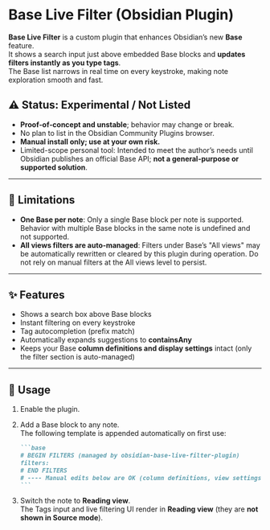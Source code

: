 # Base Live Filter (Obsidian Plugin)

**Base Live Filter** is a custom plugin that enhances Obsidian’s new **Base** feature.  
It shows a search input just above embedded Base blocks and **updates filters instantly as you type tags**.  
The Base list narrows in real time on every keystroke, making note exploration smooth and fast.

## ⚠️ Status: **Experimental / Not Listed**

- **Proof‑of‑concept and unstable**; behavior may change or break.
- No plan to list in the Obsidian Community Plugins browser.
- **Manual install only; use at your own risk.**
- Limited-scope personal tool: Intended to meet the author’s needs until Obsidian publishes an official Base API; **not a general-purpose or supported solution**.

---

## 🚧 Limitations

- **One Base per note**: Only a single Base block per note is supported. Behavior with multiple Base blocks in the same note is undefined and not supported.
- **All views filters are auto‑managed**: Filters under Base’s "All views" may be automatically rewritten or cleared by this plugin during operation. Do not rely on manual filters at the All views level to persist.

---

## ✨ Features

- Shows a search box above Base blocks  
- Instant filtering on every keystroke  
- Tag autocompletion (prefix match)  
- Automatically expands suggestions to **containsAny**  
- Keeps your Base **column definitions and display settings** intact (only the filter section is auto-managed)

---

## 🚀 Usage

1. Enable the plugin.  
2. Add a Base block to any note.  
   The following template is appended automatically on first use:

   ````markdown
   ```base
   # BEGIN FILTERS (managed by obsidian-base-live-filter-plugin)
   filters:
   # END FILTERS
   # ---- Manual edits below are OK (column definitions, view settings, etc.) ----
   ```
   ````
3. Switch the note to **Reading view**.  
   The Tags input and live filtering UI render in **Reading view** (they are **not shown in Source mode**).
